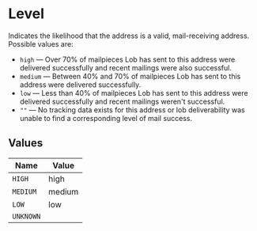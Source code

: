 # Level

Indicates the likelihood that the address is a valid, mail-receiving address. Possible values are:
  - `high` — Over 70% of mailpieces Lob has sent to this address were delivered successfully and recent mailings were also successful.
  - `medium` — Between 40% and 70% of mailpieces Lob has sent to this address were delivered successfully.
  - `low` — Less than 40% of mailpieces Lob has sent to this address were delivered successfully and recent mailings weren't successful.
  - `""` — No tracking data exists for this address or lob deliverability was unable to find a corresponding level of mail success.



## Values

| Name      | Value     |
| --------- | --------- |
| `HIGH`    | high      |
| `MEDIUM`  | medium    |
| `LOW`     | low       |
| `UNKNOWN` |           |